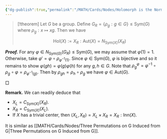 ```yaml
---
{"dg-publish":true,"permalink":"/MATH/Cards/Nodes/Holomorph is the Normalizer of $X_R$/","dgPassFrontmatter":true}
---
```



> [!theorem]
> Let $G$ be a group. Define $G_R=\{\rho_g:g\in G\}\leqslant\mathrm{Sym}(G)$ where $\rho_g:x\mapsto xg$. Then we have 
> 
> $$\mathrm{Hol}(X):=X_R{:}\mathrm{Aut} (X)=N_{\mathrm{Sym}(X)}(X_R)$$

**_Proof._**
For any $\varphi\in N_{\mathrm{Sym}(G)}(G_R)\leqslant\mathrm{Sym}(G)$, we may assume that $\varphi(1)=1$. Otherwise, take $\varphi'=\varphi\circ\rho_{\varphi^{-1}(1)}$. Since $\varphi\in\mathrm{Sym}(G)$, $\varphi$ is bijective and so it remains to show $\varphi(gh)=\varphi(g)\varphi(h)$ for any $g,h\in G$. Note that $\rho_g^{\varphi}=\varphi^{-1}\circ\rho_g\circ\varphi =\rho_{\varphi^{-1}(g)}$. Then by $\rho_{gh}=\rho_h\circ\rho_g$ we have $\varphi\in\mathrm{Aut}(G)$. 
<p align="left">□</p>

**Remark.** We can readily deduce that 
- $X_L=C_{\mathrm{Sym}(X)}(X_R)$.
- $X_R=C_{\mathrm{Sym}(X)}(X_L)$.
- If $X$ has a trivial center, then $\left\langle X_L,X_R\right\rangle=X_L\times X_R=X_R{:}\mathrm{Inn}(X)$. 

It is similar as [[MATH/Cards/Nodes/Three Permutations on G Induced from G\|Three Permutations on G Induced from G]]. 
